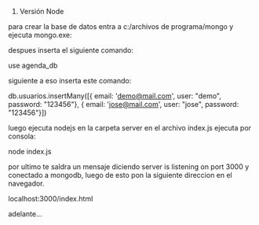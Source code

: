 
1. Versión Node	

para crear la base de datos entra a c:/archivos de programa/mongo y ejecuta mongo.exe:	

despues inserta el siguiente comando:	

use agenda_db	

siguiente a eso inserta este comando:	

db.usuarios.insertMany([{ email: 'demo@mail.com', user: "demo", password: "123456"}, { email: 'jose@mail.com', user: "jose", password: "123456"}])	

luego ejecuta nodejs en la carpeta server en el archivo index.js ejecuta por consola:	

node index.js	

por ultimo te saldra un mensaje diciendo server is listening on port 3000 y conectado a mongodb, luego de esto pon la siguiente direccion en el navegador.	


localhost:3000/index.html	

adelante...
